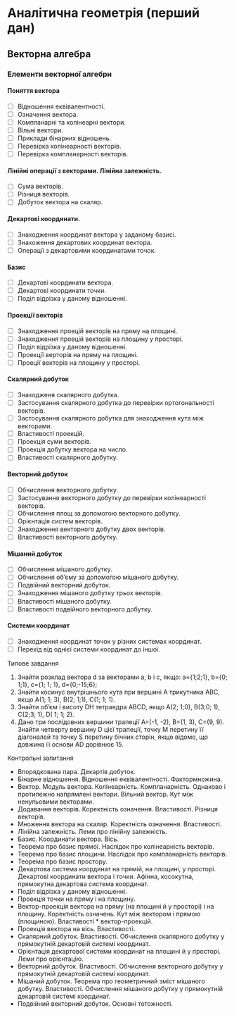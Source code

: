 # Аналітична геометрія (перший дан)

## Векторна алгебра
### Елементи векторної алгебри
#### Поняття вектора
- [ ] Відношення еквівалентності.
- [ ] Означення вектора.
- [ ] Компланарні та колінеарні вектори.
- [ ] Вільні вектори.
- [ ] Приклади бінарних відношень.
- [ ] Перевірка колінеарності векторів.
- [ ] Перевірка компланарності векторів.

#### Лінійні операції з векторами. Лінійна залежність.
- [ ] Сума  векторів.
- [ ] Різниця векторів.
- [ ] Добуток вектора на скаляр.

#### Декартові координати.
- [ ] Знаходження координат вектора у заданому базисі.
- [ ] Знахоження декартових координат вектора.
- [ ] Операції з декартовими координатами точок.

#### Базис
- [ ] Декартові координати вектора.
- [ ] Декартові координати точки.
- [ ] Поділ відрізка у даному відношенні.

#### Проекції векторів
- [ ] Знаходження проецій векторів на пряму на площині.
- [ ] Знаходження проецій векторів на площину у просторі.
- [ ] Поділ відрізка у даному відношенні.
- [ ] Проекції верторів на пряму на площині.
- [ ] Проеції векторів на площину у просторі.

#### Скалярний добуток
- [ ] Знаходженя скалярного добутка.
- [ ] Застосування скалярного добутка до перевірки ортогональності векторів.
- [ ] Застосування скалярного добутка для знаходження кута між векторами.
- [ ] Властивості проекцій.
- [ ] Проекція суми векторів.
- [ ] Проекція добутку вектора на число.
- [ ] Властивості скалярного добутку.

#### Векторний добуток
- [ ] Обчислення векторного добутку.
- [ ] Застосування векторного добутку до перевірки колінеарності векторів.
- [ ] Обчислення площ за допомогою векторного добутку.
- [ ] Орієнтація систем векторів.
- [ ] Знаходження векторного добутку двох векторів.
- [ ] Властивості векторного добутку.

#### Мішаний добуток
- [ ] Обчислення мішаного добутку.
- [ ] Обчислення об’єму за допомогою мішаного добутку.
- [ ] Подвійний векторний добуток.
- [ ] Знаходження мішаного добутку трьох векторів.
- [ ] Властивості мішаного добутку.
- [ ] Властивості подвійного векторного добутку.

#### Системи координат
- [ ] Знаходження координат точок у різних системах координат.
- [ ] Перехід від однієї системи координат до іншої.

Типове завдання
1. Знайти розклад вектора d за векторами a, b i c, якщо: a={1;2;1}, b={0; 1;1}, c={1; 1; 1}, d={0;-15;6};
2. Знайти косинус внутрішнього кута при вершині А трикутника ABC, якщо A(1; 1; 3), B(2; 1;1), C(1; 1; 1).
3. Знайти об’єм і висоту DH тетраедра ABCD, якщо A(2; 1;0), B(3;0; 1), C(2;3; 1), D( 1; 1; 2).
4. Дано три послідовних вершини трапеції А=(-1, -2), В=(1, 3), С=(9, 9). Знайти четверту вершину D цієї трапеції, точку М перетину її діагоналей та точку S перетину бічних сторін, якщо відомо, що довжина її основи AD дорівнює 15.


Контрольні запитання
* Впорядкована пара. Декартів добуток.
* Бінарне відношення. Відношення еквівалентності. Фактормножина.
* Вектор. Модуль вектора. Колінеарність. Компланарність. Однаково і протилежно напрямлені вектори. Вільний вектор. Кут між ненульовими векторами.
* Додавання векторів. Коректність означення. Властивості. Різниця векторів.
* Множення вектора на скаляр. Коректність означення. Властивості.
* Лінійна залежність. Леми про лінійну залежність.
* Базис. Координати вектора. Вісь.
* Теорема про базис прямої. Наслідок про колінеарність векторів.
* Теорема про базис площини. Наслідок про компланарність векторів.
* Теорема про базис простору.
* Декартова система координат на прямій, на площині, у просторі. Декартові координати вектора і точки. Афінна, косокутна, прямокутна декартова система координат.
* Поділ відрізка у даному відношенні.
* Проекція точки на пряму і на площину.
* Вектор-проекція вектора на пряму (на площині й у просторі) і на площину. Коректність означень. Кут між вектором і прямою (площиною). Властивості * вектор-проекцій.
* Проекція вектора на вісь. Властивості.
* Скалярний добуток. Властивості. Обчислення скалярного добутку у прямокутній декартовій системі координат.
* Орієнтація декартової системи координат на площині й у просторі. Леми про орієнтацію.
* Векторний добуток. Властивості. Обчислення векторного добутку у прямокутній декартовій системі координат.
* Мішаний добуток. Теорема про геометричний зміст мішаного добутку. Властивості. Обчислення мішаного добутку у прямокутній декартовій системі координат.
* Подвійний векторний добуток. Основні тотожності.

